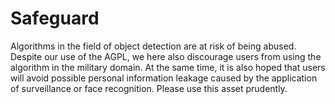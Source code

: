 # Safeguard
Algorithms in the field of object detection are at risk of being abused. Despite our use of the AGPL, we here also discourage users from using the algorithm in the military domain. At the same time, it is also hoped that users will avoid possible personal information leakage caused by the application of surveillance or face recognition. Please use this asset prudently.
